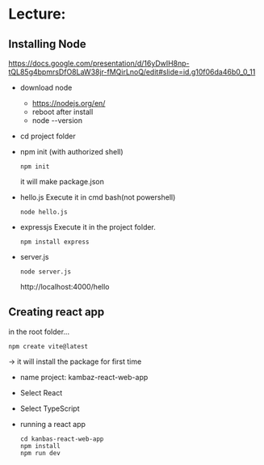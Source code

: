 # Lecture:

## Installing Node
https://docs.google.com/presentation/d/16yDwIH8np-tQL85g4bpmrsDfO8LaW38jr-fMQirLnoQ/edit#slide=id.g10f06da46b0_0_11

- download node
    - https://nodejs.org/en/
    - reboot after install
    - node --version
- cd project folder
- npm init (with authorized shell)
    ```
    npm init
    ```
    it will make package.json


- hello.js
    Execute it in cmd bash(not powershell)
    ```
    node hello.js
    ```

- expressjs
    Execute it in the project folder.
    ```
    npm install express
    ```

- server.js
    ```
    node server.js
    ```

    http://localhost:4000/hello

## Creating react app
in the root folder...
```
npm create vite@latest
```
-> it will install the package for first time

- name project: kambaz-react-web-app
- Select React
- Select TypeScript

- running a react app
    ```
    cd kanbas-react-web-app
    npm install
    npm run dev
    ```